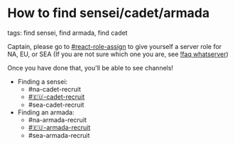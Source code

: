 # How to find sensei/cadet/armada
tags: find sensei, find armada, find cadet

Captain, please go to [#react-role-assign](https://discord.com/channels/418652140454674432/847359564298059786) to give yourself a server role for NA, EU, or SEA
(If you are not sure which one you are, see [!faq whatserver](/faq/61))

Once you have done that, you'll be able to see channels!
- Finding a sensei:
    - #na-cadet-recruit 
    - [#🇪🇺-cadet-recruit](https://discord.com/channels/418652140454674432/509631712964247552) 
    - #sea-cadet-recruit 
- Finding an armada: 
    - #na-armada-recruit 
    - [#🇪🇺-armada-recruit](https://discord.com/channels/418652140454674432/462023548081537034) 
    - #sea-armada-recruit